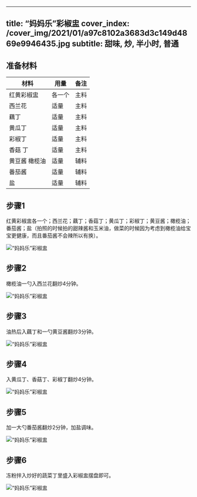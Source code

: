 
---
title: “妈妈乐”彩椒盅
cover_index: /cover_img/2021/01/a97c8102a3683d3c149d4869e9946435.jpg
subtitle: 甜味, 炒, 半小时, 普通
---

## 准备材料

| 材料     | 用量 | 备注|
| ------- | ----- | --- |
| 红黄彩椒盅 | 各一个| 主料 |
| 西兰花 | 适量| 主料 |
| 藕丁 | 适量| 主料 |
| 黄瓜丁 | 适量| 主料 |
| 彩椒丁 | 适量| 主料 |
| 香菇 丁 | 适量| 主料 |
| 黄豆酱 橄榄油 | 适量| 辅料 |
| 番茄酱 | 适量| 辅料 |
| 盐 | 适量| 辅料 |

## 步骤1

红黄彩椒盅各一个；西兰花；藕丁；香菇丁；黄瓜丁；彩椒丁；黄豆酱；橄榄油；番茄酱；盐（拍照的时候拍的甜辣酱和玉米油，做菜的时候因为考虑到橄榄油给宝宝更健康，而且番茄酱不会辣所以有换）。

![“妈妈乐”彩椒盅](https://i8.meishichina.com/attachment/recipe/201010/201010241958092.jpg?x-oss-process=style/p320) 

## 步骤2

橄榄油一勺入西兰花翻炒4分钟。

![“妈妈乐”彩椒盅](https://i8.meishichina.com/attachment/recipe/201010/201010241958333.jpg?x-oss-process=style/p320) 

## 步骤3

油热后入藕丁和一勺黄豆酱翻炒3分钟。

![“妈妈乐”彩椒盅](https://i8.meishichina.com/attachment/recipe/201010/201010241958552.jpg?x-oss-process=style/p320) 

## 步骤4

入黄瓜丁、香菇丁、彩椒丁翻炒4分钟。

![“妈妈乐”彩椒盅](https://i8.meishichina.com/attachment/recipe/201010/201010242002265.jpg?x-oss-process=style/p320) 

## 步骤5

加一大勺番茄酱翻炒2分钟，加盐调味。

![“妈妈乐”彩椒盅](https://i8.meishichina.com/attachment/recipe/201010/201010242003232.jpg?x-oss-process=style/p320) 

## 步骤6

冻粉拌入炒好的蔬菜丁里盛入彩椒盅摆盘即可。

![“妈妈乐”彩椒盅](https://i8.meishichina.com/attachment/recipe/201010/201010242004099.jpg?x-oss-process=style/p320) 

